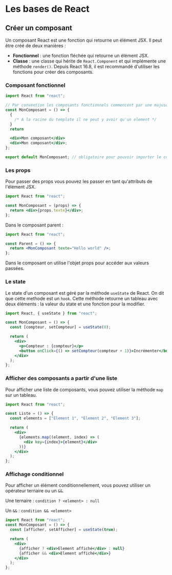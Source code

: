 # Les bases de React

## Créer un composant

Un composant React est une fonction qui retourne un élément JSX. Il peut être créé de deux manières :

- **Fonctionnel** : une fonction fléchée qui retourne un élément JSX.
- **Classe** : une classe qui hérite de `React.Component` et qui implémente une méthode `render()`. Depuis React 16.8, il est recommandé d'utiliser les fonctions pour créer des composants.

### Composant fonctionnel

```jsx
import React from "react";

// Par convention les composants fonctionnels commencent par une majuscule
const MonComposant = () => {
  {
    /* A la racine du template il ne peut y avoir qu'un element */
  }
  return

  <div>Mon composant</div>
  <div>Mon composant</div>;
};

export default MonComposant; // obligatoire pour pouvoir importer le composant
```

### Les props

Pour passer des props vous pouvez les passer en tant qu'attributs de l'élément JSX.

```jsx
import React from "react";

const MonComposant = (props) => {
  return <div>{props.texte}</div>;
};
```

Dans le composant parent :

```jsx
import React from "react";

const Parent = () => {
  return <MonComposant texte="Hello world" />;
};
```

Dans le composant on utilise l'objet props pour accéder aux valeurs passées.

### Le state

Le state d'un composant est géré par la méthode `useState` de React. On dit que cette methode est un `hook`. Cette méthode retourne un tableau avec deux éléments : la valeur du state et une fonction pour la modifier.

```jsx
import React, { useState } from "react";

const MonComposant = () => {
  const [compteur, setCompteur] = useState(0);

  return (
    <div>
      <p>Compteur : {compteur}</p>
      <button onClick={() => setCompteur(compteur + 1)}>Incrémenter</button>
    </div>
  );
};
```

### Afficher des composants a partir d'une liste

Pour afficher une liste de composants, vous pouvez utiliser la méthode `map` sur un tableau.

```jsx
import React from "react";

const Liste = () => {
  const elements = ["Element 1", "Element 2", "Element 3"];

  return (
    <div>
      {elements.map((element, index) => (
        <div key={index}>{element}</div>
      ))}
    </div>
  );
};
```

### Affichage conditionnel

Pour afficher un élément conditionnellement, vous pouvez utiliser un opérateur ternaire ou un `&&`.

Une ternaire : `condition ? <element> : null`

Un `&&` : `condition && <element>`

```jsx
import React from "react";
const MonComposant = () => {
  const [afficher, setAfficher] = useState(true);

  return (
    <div>
      {afficher ? <div>Element affiché</div> : null}
      {afficher && <div>Element affiché</div>}
    </div>
  );
};
```
